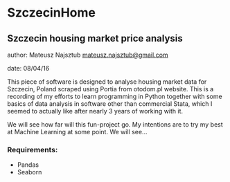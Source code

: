 # SzczecinHome
## Szczecin housing market price analysis

author: Mateusz Najsztub <mateusz.najsztub@gmail.com>

date: 08/04/16

This piece of software is designed to analyse housing market data for Szczecin, Poland scraped using Portia from otodom.pl website. This is a recording of my efforts to learn programming in Python together with some basics of data analysis in software other than commercial Stata, which I seemed to actually like after nearly 3 years of working with it.

We will see how far will this fun-project go. My intentions are to try my best at Machine Learning at some point. We will see...


### Requirements:
* Pandas
* Seaborn
